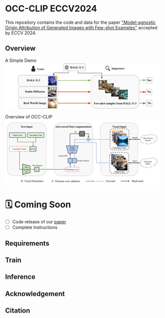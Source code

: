 # OCC-CLIP ECCV2024
This repository contains the code and data for the paper ["Model-agnostic Origin Attribution of Generated Images with Few-shot Examples"](https://arxiv.org/pdf/2404.02697) accepted by ECCV 2024.
## Overview
A Simple Demo
![Simple Demo](Teaser.png)

Overview of OCC-CLIP
![OCC-CLIP Overview](Flowchat.png)

# 🗓 Coming Soon
- [ ] Code release of our [paper](https://arxiv.org/pdf/2404.02697)
- [ ] Complete Instructions

## Requirements
<!-- The environment.yml file contains the necessary packages to run the code. You can create the environment using the following command:
```
conda env create -f environment.yml
```
We provided a customized version of the Huggingface's transformers library. The code is based on the transformers library version 4.33.2. -->

## Train
<!-- To obtain the perturbation, you can use the following command:
```
python main.py --model_name {VLM_NAME} --prompt_num {NUM_OF_PROMPTS} 
``` -->

## Inference
<!-- We provide the pretrained perturbation in the model/ directory. To run the inference, you can use the following command:

```bash
python inference.py  --noise_dir /path/to/perturbation
```

Pretrained perturbation can be found here: https://1drv.ms/u/c/4f881fa19ba8dfee/ERYe-4sAhPVEqbujubnuWxUByYtM676mnW8FQzaBkxtF-w?e=bIeOCh -->

<!-- ## Clarifications

- Open-Flamingo model used in the paper
    ```py
    from huggingface_hub import hf_hub_download import torch

    checkpoint_path = hf_hub_download("openflamingo/OpenFlamingo-9B-deprecated", "checkpoint.pt")
    ```
- Dataset used in the paper

    The dataset used in the paper is a subset of MSCOCO validation set. We provide the dataset in the data/ directory. -->

## Acknowledgement
<!-- We would like to thank the authors of the following repositories for their code: https://github.com/mlfoundations/open_flamingo/ -->

## Citation
<!-- If you find this repository useful, please consider citing our paper:
```
@inproceedings{
luo2024an,
title={An Image Is Worth 1000 Lies: Transferability of Adversarial Images across Prompts on Vision-Language Models},
author={Haochen Luo and Jindong Gu and Fengyuan Liu and Philip Torr},
booktitle={The Twelfth International Conference on Learning Representations},
year={2024},
url={https://openreview.net/forum?id=nc5GgFAvtk}
}
``` -->
